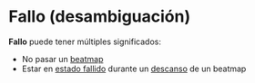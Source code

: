 # Fallo (desambiguación)

**Fallo** puede tener múltiples significados:

- No pasar un [beatmap](/wiki/Beatmap)
- Estar en [estado fallido](/wiki/Storyboard/Scripting/General_Rules#layers) durante un [descanso](/wiki/Beatmap/Break) de un beatmap
